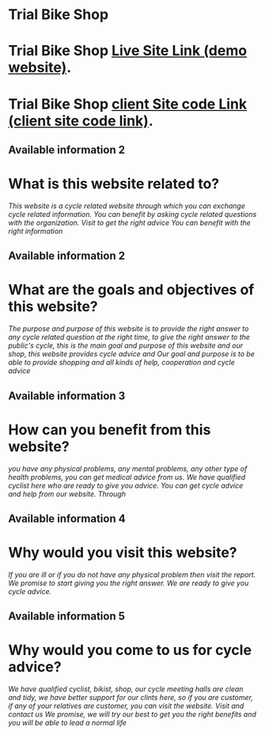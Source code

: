 # Trial Bike Shop

# Trial Bike Shop   [Live Site Link (demo website)](https://trial-bike-shop.web.app/).
# Trial Bike Shop  [client Site code Link (client site code link)](https://github.com/programming-hero-web-course-4/niche-website-client-side-nirub-khan).


## Available information 2
# What is this website related to?
*This website is a cycle related website through which you can exchange cycle related information. You can benefit by asking cycle related questions with the organization. Visit to get the right advice You can benefit with the right information*

## Available information 2
# What are the goals and objectives of this website?
*The purpose and purpose of this website is to provide the right answer to any cycle related question at the right time, to give the right answer to the public's cycle, this is the main goal and purpose of this website and our shop, this website provides cycle advice and Our goal and purpose is to be able to provide shopping and all kinds of help, cooperation and cycle advice*

## Available information 3
# How can you benefit from this website?
*you have any physical problems, any mental problems, any other type of health problems, you can get medical advice from us. We have qualified cyclist here who are ready to give you advice. You can get cycle advice and help from our website. Through*

## Available information 4
# Why would you visit this website?

*If you are ill or if you do not have any physical problem then visit the report. We promise to start giving you the right answer. We are ready to give you cycle advice.*

## Available information 5
# Why would you come to us for cycle advice?
*We have qualified cyclist, bikist, shop, our cycle meeting halls are clean and tidy, we have better support for our clints here, so if you are customer, if any of your relatives are customer, you can visit the website. Visit and contact us We promise, we will try our best to get you the right benefits and you will be able to lead a normal life*
